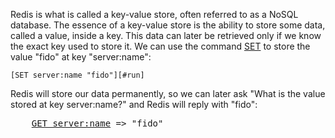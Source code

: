 Redis is what is called a key-value store, often referred to as a NoSQL
database. The essence of a key-value store is the ability to store some data,
called a value, inside a key. This data can later be retrieved only if we know
the exact key used to store it. We can use the command [SET](#help) to store the value
"fido" at key "server:name":


    [SET server:name "fido"][#run]


Redis will store our data permanently, so we can later ask "What is the value
stored at key server:name?" and Redis will reply with "fido":

<pre>
    <a href="#run">GET server:name</a> => "fido"
</pre>